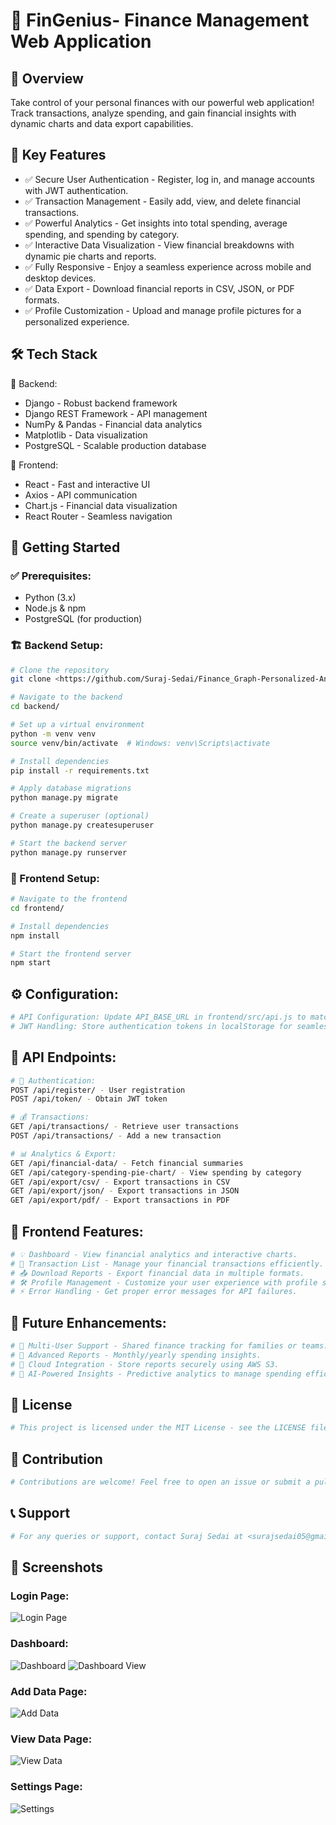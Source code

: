 # 🚀 FinGenius- Finance Management Web Application

## 📌 Overview
Take control of your personal finances with our powerful web application! Track transactions, analyze spending, and gain financial insights with dynamic charts and data export capabilities.

## 🎯 Key Features
- ✅ Secure User Authentication - Register, log in, and manage accounts with JWT authentication.
- ✅ Transaction Management - Easily add, view, and delete financial transactions.
- ✅ Powerful Analytics - Get insights into total spending, average spending, and spending by category.
- ✅ Interactive Data Visualization - View financial breakdowns with dynamic pie charts and reports.
- ✅ Fully Responsive - Enjoy a seamless experience across mobile and desktop devices.
- ✅ Data Export - Download financial reports in CSV, JSON, or PDF formats.
- ✅ Profile Customization - Upload and manage profile pictures for a personalized experience.

## 🛠️ Tech Stack
🎯 Backend:
- Django - Robust backend framework
- Django REST Framework - API management
- NumPy & Pandas - Financial data analytics
- Matplotlib - Data visualization
- PostgreSQL - Scalable production database

🎨 Frontend:
- React - Fast and interactive UI
- Axios - API communication
- Chart.js - Financial data visualization
- React Router - Seamless navigation

## 🚀 Getting Started
### ✅ Prerequisites:
- Python (3.x)
- Node.js & npm
- PostgreSQL (for production)

### 🏗 Backend Setup:
```bash
# Clone the repository
git clone <https://github.com/Suraj-Sedai/Finance_Graph-Personalized-Analytics>

# Navigate to the backend
cd backend/

# Set up a virtual environment
python -m venv venv
source venv/bin/activate  # Windows: venv\Scripts\activate

# Install dependencies
pip install -r requirements.txt

# Apply database migrations
python manage.py migrate

# Create a superuser (optional)
python manage.py createsuperuser

# Start the backend server
python manage.py runserver
```

### 🎨 Frontend Setup:
```bash
# Navigate to the frontend
cd frontend/

# Install dependencies
npm install

# Start the frontend server
npm start
```

## ⚙️ Configuration:
```bash
# API Configuration: Update API_BASE_URL in frontend/src/api.js to match your backend URL.
# JWT Handling: Store authentication tokens in localStorage for seamless authentication.
```

## 🔗 API Endpoints:
```bash
# 🔐 Authentication:
POST /api/register/ - User registration
POST /api/token/ - Obtain JWT token

# 💰 Transactions:
GET /api/transactions/ - Retrieve user transactions
POST /api/transactions/ - Add a new transaction

# 📊 Analytics & Export:
GET /api/financial-data/ - Fetch financial summaries
GET /api/category-spending-pie-chart/ - View spending by category
GET /api/export/csv/ - Export transactions in CSV
GET /api/export/json/ - Export transactions in JSON
GET /api/export/pdf/ - Export transactions in PDF
```

## 🎨 Frontend Features:
```bash
# 💡 Dashboard - View financial analytics and interactive charts.
# 📄 Transaction List - Manage your financial transactions efficiently.
# 📤 Download Reports - Export financial data in multiple formats.
# 🛠 Profile Management - Customize your user experience with profile settings and picture upload.
# ⚡ Error Handling - Get proper error messages for API failures.
```

## 🚀 Future Enhancements:
```bash
# 🔹 Multi-User Support - Shared finance tracking for families or teams.
# 🔹 Advanced Reports - Monthly/yearly spending insights.
# 🔹 Cloud Integration - Store reports securely using AWS S3.
# 🔹 AI-Powered Insights - Predictive analytics to manage spending efficiently.
```

## 📜 License
```bash
# This project is licensed under the MIT License - see the LICENSE file for details.
```

## 🤝 Contribution
```bash
# Contributions are welcome! Feel free to open an issue or submit a pull request.
```

## 📞 Support
```bash
# For any queries or support, contact Suraj Sedai at <surajsedai05@gmail.com>
```

## 📸 Screenshots

### Login Page:
![Login Page](https://github.com/user-attachments/assets/aac1c366-36a2-454a-96aa-37150bfe27ef)

### Dashboard:
![Dashboard](https://github.com/user-attachments/assets/f95eaa17-b595-4538-bac5-674a505b5081)
![Dashboard View](https://github.com/user-attachments/assets/24b0071c-ee4d-4e7d-bf74-9a258bae6c61)

### Add Data Page:
![Add Data](https://github.com/user-attachments/assets/b44d99d8-02ab-4492-acb8-efaa713c69ce)

### View Data Page:
![View Data](https://github.com/user-attachments/assets/d1596c9b-a1e5-477e-b4f5-c0f660a33527)

### Settings Page:
![Settings](https://github.com/user-attachments/assets/71ac06fb-2339-4e60-9eb3-d58aeff139a6)

